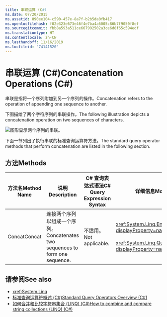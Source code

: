 ```yaml
---
title: 串联运算 (C#)
ms.date: 07/20/2015
ms.assetid: 890ee104-c590-457e-8a7f-b2b5da0fb417
ms.openlocfilehash: f02e323e673e46f4e7ba4a6005c86b7f9050f8ef
ms.sourcegitcommit: fbb8a593a511ce667992502a3ce6d8f65c594edf
ms.translationtype: HT
ms.contentlocale: zh-CN
ms.lasthandoff: 11/16/2019
ms.locfileid: "74141520"
---
```

# <a name="concatenation-operations-c"></a><span data-ttu-id="5fb17-102">串联运算 (C#)</span><span class="sxs-lookup"><span data-stu-id="5fb17-102">Concatenation Operations (C#)</span></span>
<span data-ttu-id="5fb17-103">串联是指将一个序列附加到另一个序列的操作。</span><span class="sxs-lookup"><span data-stu-id="5fb17-103">Concatenation refers to the operation of appending one sequence to another.</span></span>  
  
 <span data-ttu-id="5fb17-104">下图描绘了两个字符序列的串联操作。</span><span class="sxs-lookup"><span data-stu-id="5fb17-104">The following illustration depicts a concatenation operation on two sequences of characters.</span></span>  
  
 ![图形显示两个序列的串联。](./media/concatenation-operations/concatenation-two-sequences.png)  
  
 <span data-ttu-id="5fb17-106">下面一节列出了执行串联的标准查询运算符方法。</span><span class="sxs-lookup"><span data-stu-id="5fb17-106">The standard query operator methods that perform concatenation are listed in the following section.</span></span>  
  
## <a name="methods"></a><span data-ttu-id="5fb17-107">方法</span><span class="sxs-lookup"><span data-stu-id="5fb17-107">Methods</span></span>  
  
|<span data-ttu-id="5fb17-108">方法名</span><span class="sxs-lookup"><span data-stu-id="5fb17-108">Method Name</span></span>|<span data-ttu-id="5fb17-109">说明</span><span class="sxs-lookup"><span data-stu-id="5fb17-109">Description</span></span>|<span data-ttu-id="5fb17-110">C# 查询表达式语法</span><span class="sxs-lookup"><span data-stu-id="5fb17-110">C# Query Expression Syntax</span></span>|<span data-ttu-id="5fb17-111">详细信息</span><span class="sxs-lookup"><span data-stu-id="5fb17-111">More Information</span></span>|  
|-----------------|-----------------|---------------------------------|----------------------|  
|<span data-ttu-id="5fb17-112">Concat</span><span class="sxs-lookup"><span data-stu-id="5fb17-112">Concat</span></span>|<span data-ttu-id="5fb17-113">连接两个序列以组成一个序列。</span><span class="sxs-lookup"><span data-stu-id="5fb17-113">Concatenates two sequences to form one sequence.</span></span>|<span data-ttu-id="5fb17-114">不适用。</span><span class="sxs-lookup"><span data-stu-id="5fb17-114">Not applicable.</span></span>|<xref:System.Linq.Enumerable.Concat%2A?displayProperty=nameWithType><br /><br /> <xref:System.Linq.Queryable.Concat%2A?displayProperty=nameWithType>|  
  
## <a name="see-also"></a><span data-ttu-id="5fb17-115">请参阅</span><span class="sxs-lookup"><span data-stu-id="5fb17-115">See also</span></span>

- <xref:System.Linq>
- [<span data-ttu-id="5fb17-116">标准查询运算符概述 (C#)</span><span class="sxs-lookup"><span data-stu-id="5fb17-116">Standard Query Operators Overview (C#)</span></span>](./standard-query-operators-overview.md)
- [<span data-ttu-id="5fb17-117">如何合并和比较字符串集合 (LINQ) (C#)</span><span class="sxs-lookup"><span data-stu-id="5fb17-117">How to combine and compare string collections (LINQ) (C#)</span></span>](./how-to-combine-and-compare-string-collections-linq.md)
